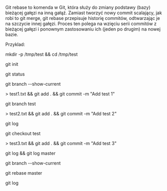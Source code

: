 Git rebase to komenda w Git, która służy do zmiany podstawy (bazy) bieżącej gałęzi na inną gałąź. Zamiast tworzyć nowy commit scalający, jak robi to git merge, git rebase przepisuje historię commitów, odtwarzając je na szczycie innej gałęzi. Proces ten polega na wzięciu serii commitów z bieżącej gałęzi i ponownym zastosowaniu ich (jeden po drugim) na nowej bazie.

Przyklad:

mkdir -p /tmp/test && cd /tmp/test

git init

git status

git branch --show-current

\> test1.txt && git add . && git commit -m "Add test 1"

git branch test

\> test2.txt && git add . && git commit -m "Add test 2"

git log

git checkout test

\> test3.txt && git add . && git commit -m "Add test 3"

git log && git log master

git branch --show-current

git rebase master

git log


